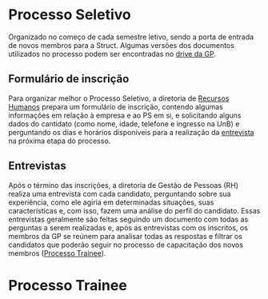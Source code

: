 # Processo Seletivo

Organizado no começo de cada semestre letivo, sendo a porta de entrada de novos membros para a Struct. Algumas versões dos documentos utilizados no processo podem ser encontradas no [drive da GP](https://drive.google.com/drive/folders/1DejZ_MNlvmx_uiWTmovEyNIfA6DOITe7?usp=sharing).

## Formulário de inscrição

Para organizar melhor o Processo Seletivo, a diretoria de [Recursos Humanos](./recursos-humanos.md) prepara um formulário de inscrição, contendo algumas informações em relação à empresa e ao PS em si, e solicitando alguns dados do cantidato (como nome, idade, telefone e ingresso na UnB) e perguntando os dias e horários disponíveis para a realização da [entrevista](#entrevistas) na próxima etapa do processo.

## Entrevistas

Após o término das inscrições, a diretoria de Gestão de Pessoas (RH) realiza uma entrevista com cada candidato, perguntando sobre sua experiência, como ele agiria em determinadas situações, suas características e, com isso, fazem uma análise do perfil do candidato. Essas entrevistas geralmente são feitas seguindo um documento com todas as perguntas a serem realizadas e, após as entrevistas com os inscritos, os membros da GP se reúnem para analisar todas as respostas e filtrar os candidatos que poderão seguir no processo de capacitação dos novos membros ([Processo Trainee](#processo-trainee)).







# Processo Trainee